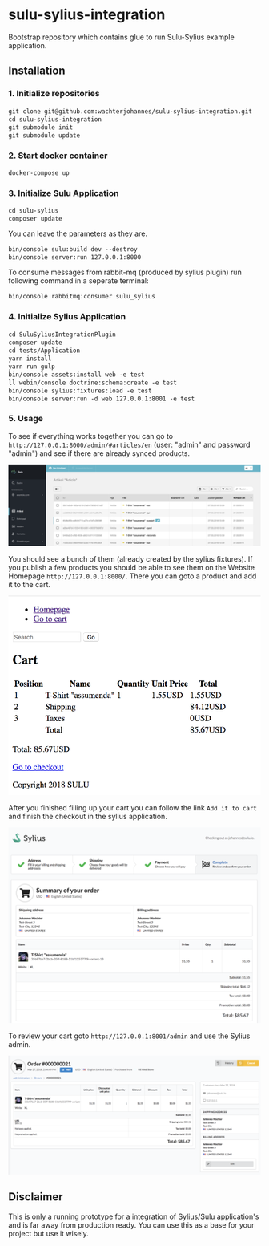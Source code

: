 # sulu-sylius-integration

Bootstrap repository which contains glue to run Sulu-Sylius example application.

## Installation

### 1. Initialize repositories

```
git clone git@github.com:wachterjohannes/sulu-sylius-integration.git
cd sulu-sylius-integration
git submodule init
git submodule update
```

### 2. Start docker container

```
docker-compose up
```

### 3. Initialize Sulu Application

```
cd sulu-sylius
composer update
```

You can leave the parameters as they are.

```
bin/console sulu:build dev --destroy
bin/console server:run 127.0.0.1:8000
```

To consume messages from rabbit-mq (produced by sylius plugin) run following
command in a seperate terminal:

```
bin/console rabbitmq:consumer sulu_sylius
```

### 4. Initialize Sylius Application

```
cd SuluSyliusIntegrationPlugin
composer update
cd tests/Application
yarn install
yarn run gulp
bin/console assets:install web -e test
ll webin/console doctrine:schema:create -e test
bin/console sylius:fixtures:load -e test
bin/console server:run -d web 127.0.0.1:8001 -e test
```

### 5. Usage

To see if everything works together you can go to `http://127.0.0.1:8000/admin/#articles/en` (user: "admin" and
password "admin") and see if there are already synced products.

![Article-List](https://raw.githubusercontent.com/wachterjohannes/sulu-sylius-integration/master/images/article-list.png)

You should see a bunch of them (already created by the sylius fixtures). If you publish a few products you should be
able to see them on the Website Homepage `http://127.0.0.1:8000/`. There you can goto a product and add it to the cart.

![Cart](https://raw.githubusercontent.com/wachterjohannes/sulu-sylius-integration/master/images/cart.png)

After you finished filling up your cart you can follow the link `Add it to cart` and finish the checkout in the sylius
application.

![Checkout](https://raw.githubusercontent.com/wachterjohannes/sulu-sylius-integration/master/images/checkout.png)

To review your cart goto `http://127.0.0.1:8001/admin` and use the Sylius admin.

![Checkout](https://raw.githubusercontent.com/wachterjohannes/sulu-sylius-integration/master/images/order.png)

## Disclaimer

This is only a running prototype for a integration of Sylius/Sulu application's and is far away from production ready.
You can use this as a base for your project but use it wisely.
